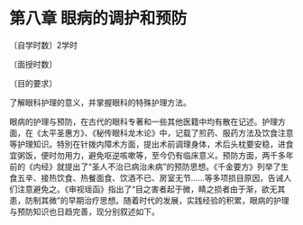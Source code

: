 # 第八章 眼病的调护和预防

〔自学时数〕2学时

〔面授时数〕

〔目的要求〕

了解眼科护理的意义，并掌握眼科的特殊护理方法。

眼病的护理与预防，在古代的眼科专著和一些其他医籍中均有散在记述。护理方面，在《太平圣惠方》、《秘传眼科龙木论》中，记载了煎药、服药方法及饮食注意等护理知识。特別在针拨内障术方面，提出术前调理身体，术后头枕要安稳，进食宜粥饭，便时勿用力，避免呕逆咳嗽等，至今仍有临床意义。预防方面，两千多年前的《内经》就提出了“圣人不治已病治未病”的预防思想。《千金要方》列举了生食五辛、接热饮食、热餐面食、饮酒不已、房室无节……等多项损目原因，告诫人们注意避免之。《审视瑶函》指出了“目之害者起于微，睛之损者由于渐，欲无其患，防制其微”的早期治疗思想。随着时代的发展，实践经验的积累，眼病的护理与预防知识也日趋完善，现分别叙述如下。
